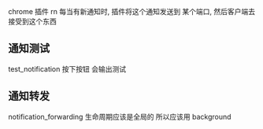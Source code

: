 
chrome 插件  rn
每当有新通知时, 插件将这个通知发送到 某个端口, 然后客户端去接受到这个东西


## 通知测试
test_notification
按下按钮 会输出测试




## 通知转发

notification_forwarding
生命周期应该是全局的 所以应该用  background